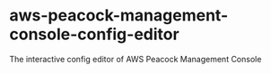 # aws-peacock-management-console-config-editor
The interactive config editor of AWS Peacock Management Console
